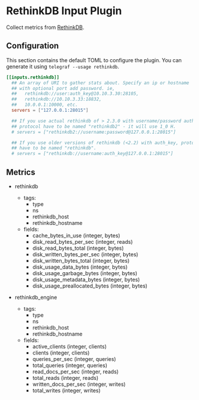 # RethinkDB Input Plugin

Collect metrics from [RethinkDB](https://www.rethinkdb.com/).

## Configuration

This section contains the default TOML to configure the plugin.  You can
generate it using `telegraf --usage rethinkdb`.

```toml
[[inputs.rethinkdb]]
  ## An array of URI to gather stats about. Specify an ip or hostname
  ## with optional port add password. ie,
  ##   rethinkdb://user:auth_key@10.10.3.30:28105,
  ##   rethinkdb://10.10.3.33:18832,
  ##   10.0.0.1:10000, etc.
  servers = ["127.0.0.1:28015"]

  ## If you use actual rethinkdb of > 2.3.0 with username/password authorization,
  ## protocol have to be named "rethinkdb2" - it will use 1_0 H.
  # servers = ["rethinkdb2://username:password@127.0.0.1:28015"]

  ## If you use older versions of rethinkdb (<2.2) with auth_key, protocol
  ## have to be named "rethinkdb".
  # servers = ["rethinkdb://username:auth_key@127.0.0.1:28015"]
```

## Metrics

- rethinkdb
  - tags:
    - type
    - ns
    - rethinkdb_host
    - rethinkdb_hostname
  - fields:
    - cache_bytes_in_use (integer, bytes)
    - disk_read_bytes_per_sec (integer, reads)
    - disk_read_bytes_total (integer, bytes)
    - disk_written_bytes_per_sec (integer, bytes)
    - disk_written_bytes_total (integer, bytes)
    - disk_usage_data_bytes (integer, bytes)
    - disk_usage_garbage_bytes (integer, bytes)
    - disk_usage_metadata_bytes (integer, bytes)
    - disk_usage_preallocated_bytes (integer, bytes)

- rethinkdb_engine
  - tags:
    - type
    - ns
    - rethinkdb_host
    - rethinkdb_hostname
  - fields:
    - active_clients (integer, clients)
    - clients (integer, clients)
    - queries_per_sec (integer, queries)
    - total_queries (integer, queries)
    - read_docs_per_sec (integer, reads)
    - total_reads (integer, reads)
    - written_docs_per_sec (integer, writes)
    - total_writes (integer, writes)
